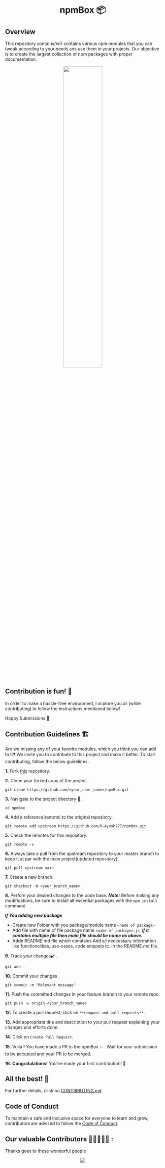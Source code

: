 <h1 align="center">npmBox 📦</h1>

<!-- <img  align="left" src="http://estruyf-github.azurewebsites.net/api/VisitorHit?user=R-Ayush777&repo=npmBox&countColorcountColor&countColor=%237B1E7B"/><img align="right" src="https://img.shields.io/github/repo-size/R-Ayush777/npmBox?style=for-the-badge&logo=appveyor" alt="GitHub repo size"/>
<img align="right" alt="npmBo"  src="https://socialify.git.ci/R-Ayush777/npmBox/image?description=1&font=Bitter&forks=1&issues=1&language=1&logo=https%3A%2F%2Fgithub.com%2FLakhankumawat%2FPoP-UP-Window%2Fblob%2Fmaster%2FUntitled%2520design.png%3Fraw%3Dtrue&name=1&pattern=Plus&pulls=1&stargazers=1&theme=Dark" /> -->


## Overview


This repository contains/will contains various npm modules that you can tweak according to your needs ans use them in your projects. Our objective is to create the largest collection of npm packages with proper documentation.

<p align="center"><img src="https://user-images.githubusercontent.com/78534043/192937053-a3345951-b607-4cd3-a05d-21ca9915955c.jpg" width = 50%></p>


<br/>

## Contribution is fun! 💙

In order to make a hassle-free environment, I implore you all (while contributing) to follow the instructions mentioned below!

Happy Submissions 🙂

## Contribution Guidelines 🏗

Are we missing any of your favorite modules, which you think you can add to it❓ We invite you to contribute to this project and make it better.
To start contributing, follow the below guidelines.

**1.**  Fork [this](https://github.com/R-Ayush777/npmBox/fork) repository.

**2.**  Clone your forked copy of the project.

```
git clone https://github.com/<your_user_name>/npmBox.git
```

**3.** Navigate to the project directory :file_folder: .

```
cd npmBox
```

**4.** Add a reference(remote) to the original repository.

```
git remote add upstream https://github.com/R-Ayush777/npmBox.git 
```

**5.** Check the remotes for this repository.

```
git remote -v
```

**6.** Always take a pull from the upstream repository to your master branch to keep it at par with the main project(updated repository).

```
git pull upstream main
```

**7.** Create a new branch.

```
git checkout -b <your_branch_name>
```

**8.** Perfom your desired changes to the code base.
___Note:___ Before making any modifications, be sure to install all essential packages with the `npm install` command.

***If You adding new package***

- Create new Folder with you package/module name `<name of package>`
- Add file with name of file package name `<name of package>.js`. ___if it contains multiple file then main file should be name as above.___
- Adde README.md file which conatsins Add all neccessary information like functionalities, use-cases, code snippets tc. in the README.md file. 


**9.** Track your changes:heavy_check_mark: .

```
git add . 
```

**10.** Commit your changes .

```
git commit -m "Relevant message"
```

**11.** Push the committed changes in your feature branch to your remote repo.

```
git push -u origin <your_branch_name>
```

**12.** To create a pull request, click on `**compare and pull requests**`.

**13.** Add appropriate title and description to your pull request explaining your changes and efforts done.

**14.** Click on `Create Pull Request`.


**15.** Voila :exclamation: You have made a PR to the npmBox :boom: . Wait for your submission to be accepted and your PR to be merged.

**16.** **Congratulations!** You've made your first contribution! 🙌


## All the best! 🥇
For further details, click on [CONTRIBUTING.md](https://github.com/R-Ayush777/npmBox/blob/master/CONTRIBUTING.md)


## Code of Conduct

To maintain a safe and inclusive space for everyone to learn and grow, contributors are advised to follow the [Code of Conduct](https://github.com/R-Ayush777/npmBox/blob/master/CODE_OF_CONDUCT.md). 


## Our valuable Contributors 👩‍💻🌟👨‍💻 :
Thanks goes to these wonderful people

<div align="center">
<a href = "https://github.com/R-Ayush777/npmBox/graphs/contributors">
  <img src = "https://contrib.rocks/image?repo=R-Ayush777/npmBox"/>
</a>
</div>
